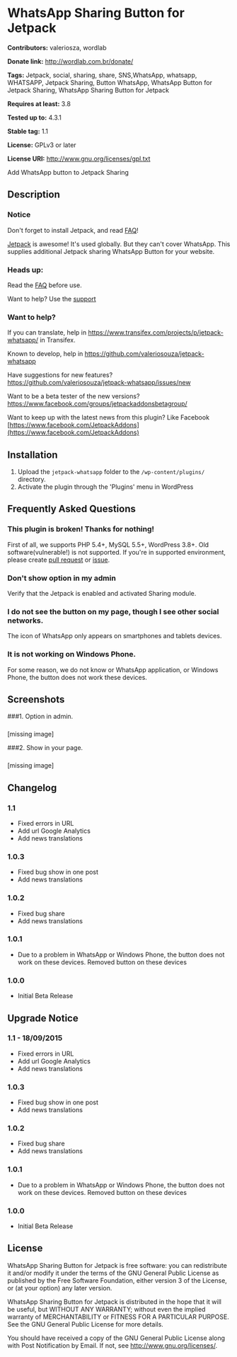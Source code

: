# WhatsApp Sharing Button for Jetpack #
**Contributors:** valeriosza, wordlab
  
**Donate link:** http://wordlab.com.br/donate/
  
**Tags:** Jetpack, social, sharing, share, SNS,WhatsApp, whatsapp, WHATSAPP, Jetpack Sharing, Button WhatsApp, WhatsApp Button for Jetpack Sharing, WhatsApp Sharing Button for Jetpack
  
**Requires at least:** 3.8
  
**Tested up to:** 4.3.1
  
**Stable tag:** 1.1
  
**License:** GPLv3 or later
  
**License URI:** http://www.gnu.org/licenses/gpl.txt
  

Add WhatsApp button to Jetpack Sharing

## Description ##

### Notice

Don't forget to install Jetpack, and read [FAQ](https://wordpress.org/plugins/whatsapp-jetpack-button/faq/)!

[Jetpack](http://jetpack.me) is awesome! It's used globally. But they can't cover WhatsApp.
This supplies additional Jetpack sharing WhatsApp Button for your website.

### Heads up: ###

Read the [FAQ](https://wordpress.org/plugins/whatsapp-jetpack-button/faq/) before use.

Want to help? Use the [support](https://wordpress.org/support/plugin/whatsapp-jetpack-button)

### Want to help? ###

If you can translate, help in https://www.transifex.com/projects/p/jetpack-whatsapp/ in Transifex.

Known to develop, help in https://github.com/valeriosouza/jetpack-whatsapp

Have suggestions for new features? https://github.com/valeriosouza/jetpack-whatsapp/issues/new

Want to be a beta tester of the new versions? https://www.facebook.com/groups/jetpackaddonsbetagroup/

Want to keep up with the latest news from this plugin? Like Facebook [https://www.facebook.com/JetpackAddons](https://www.facebook.com/JetpackAddons)

## Installation ##

1. Upload the `jetpack-whatsapp` folder to the `/wp-content/plugins/` directory.
1. Activate the plugin through the 'Plugins' menu in WordPress

## Frequently Asked Questions ##

### This plugin is broken! Thanks for nothing! ###
First of all, we supports PHP 5.4+, MySQL 5.5+, WordPress 3.8+. Old software(vulnerable!) is not supported.
If you're in supported environment, please create [pull request](https://github.com/valeriosouza/jetpack-whatsapp/compare/) or [issue](https://github.com/valeriosouza/jetpack-whatsapp/issues/new).

### Don't show option in my admin ###
Verify that the Jetpack is enabled and activated Sharing module.

### I do not see the button on my page, though I see other social networks. ###
The icon of WhatsApp only appears on smartphones and tablets devices.

### It is not working on Windows Phone. ###
For some reason, we do not know or WhatsApp application, or Windows Phone, the button does not work these devices.

## Screenshots ##

###1. Option in admin.
###
[missing image]


###2. Show in your page.
###
[missing image]


## Changelog ##

### 1.1 ###

* Fixed errors in URL
* Add url Google Analytics
* Add news translations

### 1.0.3 ###
* Fixed bug show in one post
* Add news translations

### 1.0.2 ###
* Fixed bug share
* Add news translations

### 1.0.1 ###
* Due to a problem in WhatsApp or Windows Phone, the button does not work on these devices. Removed button on these devices

### 1.0.0 ###
* Initial Beta Release

## Upgrade Notice ##

### 1.1 - 18/09/2015 ###

* Fixed errors in URL
* Add url Google Analytics
* Add news translations

### 1.0.3 ###
* Fixed bug show in one post
* Add news translations

### 1.0.2 ###
* Fixed bug share
* Add news translations

### 1.0.1 ###
* Due to a problem in WhatsApp or Windows Phone, the button does not work on these devices. Removed button on these devices

### 1.0.0 ###
* Initial Beta Release

## License ##

WhatsApp Sharing Button for Jetpack is free software: you can redistribute it and/or modify it under the terms of the GNU General Public License as published by the Free Software Foundation, either version 3 of the License, or (at your option) any later version.

WhatsApp Sharing Button for Jetpack is distributed in the hope that it will be useful, but WITHOUT ANY WARRANTY; without even the implied warranty of MERCHANTABILITY or FITNESS FOR A PARTICULAR PURPOSE. See the GNU General Public License for more details.

You should have received a copy of the GNU General Public License along with Post Notification by Email. If not, see <http://www.gnu.org/licenses/>.
